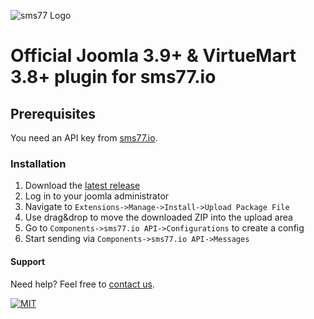 ![sms77 Logo](https://www.sms77.io/wp-content/uploads/2019/07/sms77-Logo-400x79.png)

# Official Joomla 3.9+ & VirtueMart 3.8+ plugin for sms77.io

## Prerequisites

You need an API key from [sms77.io](https://www.sms77.io).

### Installation

1. Download the [latest release](https://github.com/sms77io/joomla/releases/latest)
2. Log in to your joomla administrator
3. Navigate to ```Extensions->Manage->Install->Upload Package File```
4. Use drag&drop to move the downloaded ZIP into the upload area
5. Go to ```Components->sms77.io API->Configurations``` to create a config
6. Start sending via ```Components->sms77.io API->Messages```

#### Support

Need help? Feel free to [contact us](https://www.sms77.io/en/company/contact/).

[![MIT](https://img.shields.io/badge/License-MIT-teal.svg)](LICENSE.md)
